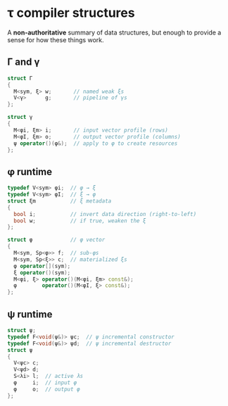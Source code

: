 # τ compiler structures
A **non-authoritative** summary of data structures, but enough to provide a sense for how these things work.


## Γ and γ
```cpp
struct Γ
{
  M<sym, ξ> w;       // named weak ξs
  V<γ>      g;       // pipeline of γs
};

struct γ
{
  M<φi, ξm> i;       // input vector profile (rows)
  M<φI, ξm> o;       // output vector profile (columns)
  ψ operator()(φ&);  // apply to φ to create resources
};
```


## φ runtime
```cpp
typedef V<sym> φi;  // φ → ξ
typedef V<sym> φI;  // ξ → φ
struct ξm           // ξ metadata
{
  bool i;           // invert data direction (right-to-left)
  bool w;           // if true, weaken the ξ
};

struct φ            // φ vector
{
  M<sym, Sp<φ>> f;  // sub-φs
  M<sym, Sp<ξ>> c;  // materialized ξs
  φ operator[](sym);
  ξ operator()(sym);
  M<φi, ξ> operator()(M<φi, ξm> const&);
  φ        operator()(M<φI, ξ> const&);
};
```


## ψ runtime
```cpp
struct ψ;
typedef F<void(ψ&)> ψc;  // ψ incremental constructor
typedef F<void(ψ&)> ψd;  // ψ incremental destructor
struct ψ
{
  V<ψc> c;
  V<ψd> d;
  S<λi> l;  // active λs
  φ     i;  // input φ
  φ     o;  // output φ
};
```
